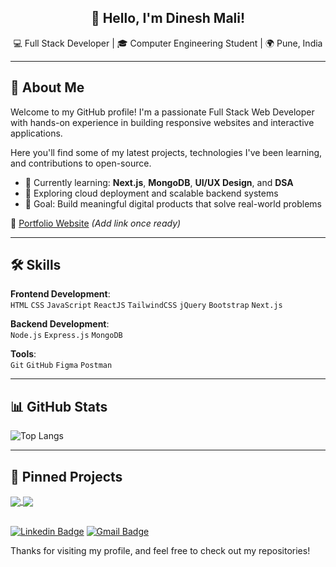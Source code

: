 <!-- Profile Header -->
<h2 align="center">👋 Hello, I'm Dinesh Mali!</h2>
<p align="center">💻 Full Stack Developer | 🎓 Computer Engineering Student | 🌍 Pune, India</p>

---

## 🚀 About Me

Welcome to my GitHub profile! I'm a passionate Full Stack Web Developer with hands-on experience in building responsive websites and interactive applications.

Here you'll find some of my latest projects, technologies I've been learning, and contributions to open-source.

- 🌱 Currently learning: **Next.js**, **MongoDB**, **UI/UX Design**, and **DSA**
- 🧠 Exploring cloud deployment and scalable backend systems
- 🎯 Goal: Build meaningful digital products that solve real-world problems

🔗 [Portfolio Website](#) *(Add link once ready)*

---

## 🛠️ Skills

**Frontend Development**:  
`HTML` `CSS` `JavaScript` `ReactJS` `TailwindCSS` `jQuery` `Bootstrap` `Next.js`

**Backend Development**:  
`Node.js` `Express.js` `MongoDB`

**Tools**:  
`Git` `GitHub` `Figma` `Postman`

---

## 📊 GitHub Stats

![Top Langs](https://github-readme-stats.vercel.app/api/top-langs/?username=OFFICIALNITIN&layout=compact)


---

## 📌 Pinned Projects
<a href="https://github.com/Dmali1686/TO-DO-Application">
  <img align="center" src="https://github-readme-stats.vercel.app/api/pin/?username=Dmali1686&repo=TO-DO-Application&theme=buefy" />
</a>
<a href="https://github.com/Dmali1686/kanban-ui">
  <img align="center" src="https://github-readme-stats.vercel.app/api/pin/?username=Dmali1686&repo=kanban-ui&theme=buefy" />
</a>

<br />
<br/>

[![Linkedin Badge](https://img.shields.io/badge/-LinkedIn-blue?style=flat-square&logo=Linkedin&logoColor=white&link=https://www.linkedin.com/in/dinesh-mali-552570227/)](https://www.linkedin.com/in/dinesh-mali-552570227/)
[![Gmail Badge](https://img.shields.io/badge/-Gmail-c14438?style=flat-square&logo=Gmail&logoColor=white&link=mailto:dineshdattatraymali@gmail.com)](mailto:dineshdattatraymali@gmail.com)


Thanks for visiting my profile, and feel free to check out my repositories! 
